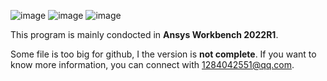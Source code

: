 ![image](https://github.com/LRQ577/Simullation-ansys-creep/assets/119293404/0213db6d-fb0f-40ba-8af4-c4babff806d7)
![image](https://github.com/LRQ577/Simullation-ansys-creep/assets/119293404/eb7fd146-c6b2-40ab-bca8-da20bdf2e972)
![image](https://github.com/LRQ577/Simullation-ansys-creep/assets/119293404/9b839d0a-1691-4eee-b7e1-e7c1450c8b18)

This program is mainly condocted in **Ansys Workbench 2022R1**.

Some file is too big for github, I the version is **not complete**. 
If you want to know more information, you can connect with 1284042551@qq.com.
